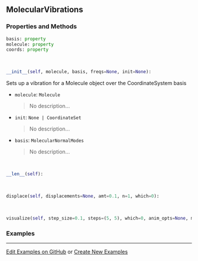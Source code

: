 ## <a id="Psience.Molecools.Vibrations.MolecularVibrations">MolecularVibrations</a>


### Properties and Methods
```python
basis: property
molecule: property
coords: property
```
<a id="Psience.Molecools.Vibrations.MolecularVibrations.__init__">&nbsp;</a>
```python
__init__(self, molecule, basis, freqs=None, init=None): 
```
Sets up a vibration for a Molecule object over the CoordinateSystem basis
- `molecule`: `Molecule`
    >No description...
- `init`: `None | CoordinateSet`
    >No description...
- `basis`: `MolecularNormalModes`
    >No description...

<a id="Psience.Molecools.Vibrations.MolecularVibrations.__len__">&nbsp;</a>
```python
__len__(self): 
```

<a id="Psience.Molecools.Vibrations.MolecularVibrations.displace">&nbsp;</a>
```python
displace(self, displacements=None, amt=0.1, n=1, which=0): 
```

<a id="Psience.Molecools.Vibrations.MolecularVibrations.visualize">&nbsp;</a>
```python
visualize(self, step_size=0.1, steps=(5, 5), which=0, anim_opts=None, mode='fast', **plot_args): 
```

### Examples


___

[Edit Examples on GitHub](https://github.com/McCoyGroup/References/edit/gh-pages/Documentation/examples/Psience/Molecools/Vibrations/MolecularVibrations.md) or 
[Create New Examples](https://github.com/McCoyGroup/References/new/gh-pages/?filename=Documentation/examples/Psience/Molecools/Vibrations/MolecularVibrations.md)